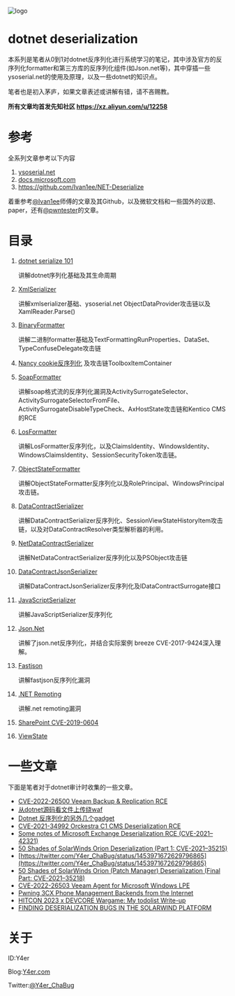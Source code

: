 ![logo](./logo.png)
# dotnet deserialization

本系列是笔者从0到1对dotnet反序列化进行系统学习的笔记，其中涉及官方的反序列化formatter和第三方库的反序列化组件(如Json.net等)，其中穿插一些ysoserial.net的使用及原理，以及一些dotnet的知识点。

笔者也是初入茅庐，如果文章表述或讲解有错，请不吝赐教。

**所有文章均首发先知社区 https://xz.aliyun.com/u/12258**

# 参考

全系列文章参考以下内容

1. [ysoserial.net](https://github.com/pwntester/ysoserial.net)
2. [docs.microsoft.com](https://docs.microsoft.com/zh-cn/dotnet/standard/serialization/)
3. https://github.com/Ivan1ee/NET-Deserialize

着重参考[@Ivan1ee](https://github.com/Ivan1ee)师傅的文章及其Github，以及微软文档和一些国外的议题、paper，还有[@pwntester](https://github.com/pwntester)的文章。

# 目录

1. [dotnet serialize 101](./dotnet-serialize-101.md)

   讲解dotnet序列化基础及其生命周期

2. [XmlSerializer](./XmlSerializer.md)

   讲解xmlserializer基础、ysoserial.net ObjectDataProvider攻击链以及XamlReader.Parse()

3. [BinaryFormatter](./BinaryFormatter.md)

   讲解二进制formatter基础及TextFormattingRunProperties、DataSet、TypeConfuseDelegate攻击链
   
4. [Nancy cookie反序列化](./Nancy.md) 及攻击链ToolboxItemContainer

5. [SoapFormatter](./SoapFormatter.md)

   讲解soap格式流的反序列化漏洞及ActivitySurrogateSelector、ActivitySurrogateSelectorFromFile、ActivitySurrogateDisableTypeCheck、AxHostState攻击链和Kentico CMS的RCE

6. [LosFormatter](./LosFormatter.md)

   讲解LosFormatter反序列化，以及ClaimsIdentity、WindowsIdentity、WindowsClaimsIdentity、SessionSecurityToken攻击链。

7. [ObjectStateFormatter](./ObjectStateFormatter.md)

   讲解ObjectStateFormatter反序列化以及RolePrincipal、WindowsPrincipal攻击链。

8. [DataContractSerializer](./DataContractSerializer.md)

   讲解DataContractSerializer反序列化、SessionViewStateHistoryItem攻击链，以及对DataContractResolver类型解析器的利用。

9. [NetDataContractSerializer](./NetDataContractSerializer.md)

   讲解NetDataContractSerializer反序列化以及PSObject攻击链

10. [DataContractJsonSerializer](./DataContractJsonSerializer.md)

    讲解DataContractJsonSerializer反序列化及IDataContractSurrogate接口

11. [JavaScriptSerializer](./JavaScriptSerializer.md)

    讲解JavaScriptSerializer反序列化

12. [Json.Net](./Json.Net.md)

    讲解了json.net反序列化，并结合实际案例 breeze CVE-2017-9424深入理解。

13. [Fastjson](./Fastjson.md)

    讲解fastjson反序列化漏洞

14. [.NET Remoting](./.NET%20Remoting.md)

    讲解.net remoting漏洞
    
15. [SharePoint CVE-2019-0604](./SharePoint-CVE-2019-0604.md)

16. [ViewState](./ViewState.md)

# 一些文章
下面是笔者对于dotnet审计时收集的一些文章。

- [CVE-2022-26500 Veeam Backup & Replication RCE](https://y4er.com/post/cve-2022-26500-veeam-backup-replication-rce/)
- [从dotnet源码看文件上传绕waf](https://y4er.com/post/fileupload-bypass-with-dotnet/)
- [Dotnet 反序列化的另外几个gadget](https://y4er.com/post/several-other-gadgets-of-dotnet/)
- [CVE-2021-34992 Orckestra C1 CMS Deserialization RCE](https://y4er.com/post/cve-2021-34992-orckestra-c1-cms-deserialization-rce/)
- [Some notes of Microsoft Exchange Deserialization RCE (CVE-2021–42321)](https://testbnull.medium.com/some-notes-of-microsoft-exchange-deserialization-rce-cve-2021-42321-f6750243cdcd)
- [50 Shades of SolarWinds Orion Deserialization (Part 1: CVE-2021–35215)](https://testbnull.medium.com/50-shades-of-solarwinds-orion-deserialization-part-1-cve-2021-35215-2e5764e0e4f2)
- [https://twitter.com/Y4er_ChaBug/status/1453971672629796865](https://twitter.com/Y4er_ChaBug/status/1453971672629796865)
- [50 Shades of SolarWinds Orion (Patch Manager) Deserialization (Final Part: CVE-2021–35218)](https://testbnull.medium.com/50-shades-of-solarwinds-orion-patch-manager-deserialization-final-part-cve-2021-35218-3d38166cb81f)
- [CVE-2022-26503 Veeam Agent for Microsoft Windows LPE](https://y4er.com/post/cve-2022-26503-veeam-agent-for-microsoft-windows-lpe/)
- [Pwning 3CX Phone Management Backends from the Internet](https://medium.com/@frycos/pwning-3cx-phone-management-backends-from-the-internet-d0096339dd88)
- [HITCON 2023 x DEVCORE Wargame: My todolist Write-up](https://devco.re/blog/2023/09/18/hitcon-2023-devcore-wargame-my-todolist-writeup/)
- [FINDING DESERIALIZATION BUGS IN THE SOLARWIND PLATFORM](https://www.zerodayinitiative.com/blog/2023/9/21/finding-deserialization-bugs-in-the-solarwind-platform)

# 关于

ID:Y4er

Blog:[Y4er.com](http://Y4er.com)

Twitter:[@Y4er_ChaBug](https://twitter.com/Y4er_ChaBug)
